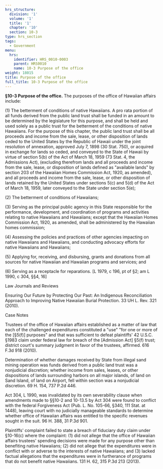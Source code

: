 ```yaml
---
hrs_structure:
  division: '1'
  volume: '1'
  title: '1'
  chapter: '10'
  section: 10-3
type: hrs_section
tags:
  - Government
menu:
  hrs:
    identifier: HRS_0010-0003
    parent: HRS0010
    name: 10-3 Purpose of the office
weight: 18015
title: Purpose of the office
full_title: 10-3 Purpose of the office
---
```

**§10-3 Purpose of the office.** The purposes of the office of Hawaiian affairs include:

(1) The betterment of conditions of native Hawaiians. A pro rata portion of all funds derived from the public land trust shall be funded in an amount to be determined by the legislature for this purpose, and shall be held and used solely as a public trust for the betterment of the conditions of native Hawaiians. For the purpose of this chapter, the public land trust shall be all proceeds and income from the sale, lease, or other disposition of lands ceded to the United States by the Republic of Hawaii under the joint resolution of annexation, approved July 7, 1898 (30 Stat. 750), or acquired in exchange for lands so ceded, and conveyed to the State of Hawaii by virtue of section 5(b) of the Act of March 18, 1959 (73 Stat. 4, the Admissions Act), (excluding therefrom lands and all proceeds and income from the sale, lease, or disposition of lands defined as "available lands" by section 203 of the Hawaiian Homes Commission Act, 1920, as amended), and all proceeds and income from the sale, lease, or other disposition of lands retained by the United States under sections 5(c) and 5(d) of the Act of March 18, 1959, later conveyed to the State under section 5(e);

(2) The betterment of conditions of Hawaiians;

(3) Serving as the principal public agency in this State responsible for the performance, development, and coordination of programs and activities relating to native Hawaiians and Hawaiians; except that the Hawaiian Homes Commission Act, 1920, as amended, shall be administered by the Hawaiian homes commission;

(4) Assessing the policies and practices of other agencies impacting on native Hawaiians and Hawaiians, and conducting advocacy efforts for native Hawaiians and Hawaiians;

(5) Applying for, receiving, and disbursing, grants and donations from all sources for native Hawaiian and Hawaiian programs and services; and

(6) Serving as a receptacle for reparations. [L 1979, c 196, pt of §2; am L 1990, c 304, §§4, 16]

Law Journals and Reviews

Ensuring Our Future by Protecting Our Past: An Indigenous Reconciliation Approach to Improving Native Hawaiian Burial Protection. 33 UH L. Rev. 321 (2010).

Case Notes

Trustees of the office of Hawaiian affairs established as a matter of law that each of the challenged expenditures constituted a "use" "for one or more of the [§5(f)] purposes" and that was sufficient to defeat plaintiffs' 42 U.S.C. §1983 claim under federal law for breach of the [Admission Act] §5(f) trust; district court's summary judgment in favor of the trustees, affirmed. 616 F.3d 918 (2010).

Determination of whether damages received by State from illegal sand mining operation was funds derived from a public land trust was a nonjudicial discretion; whether income from sales, leases, or other dispositions of lands surrounding harbors on all major islands, of land on Sand Island, of land on Airport, fell within section was a nonjudicial discretion. 69 H. 154, 737 P.2d 446.

Act 304, L 1990, was invalidated by its own severability clause when amendments made to §§10-2 and 10-13.5 by Act 304 were found to conflict with the federal Forgiveness Act (Pub. L. No. 105-66, §340, 111 Stat. at 1448), leaving court with no judicially manageable standards to determine whether office of Hawaiian affairs was entitled to the specific revenues sought in the suit. 96 H. 388, 31 P.3d 901.

Plaintiffs' complaint failed to state a breach of fiduciary duty claim under §10-16(c) where the complaint: (1) did not allege that the office of Hawaiian affairs trustees' spending decisions were made for any purpose other than benefiting native Hawaiians; (2) did not allege that the expenditures were in conflict with or adverse to the interests of native Hawaiians; and (3) lacked factual allegations that the expenditures were in furtherance of programs that do not benefit native Hawaiians. 131 H. 62, 315 P.3d 213 (2013).